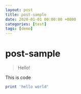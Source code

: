 ```yaml
---
layout: post
title: post-sample
date: 2020-01-01 00:00:00 +0800
categories: [test]
tags: [demo]
---
```

# post-sample
> Hello!

This is code
```ruby
print 'hello world'
```